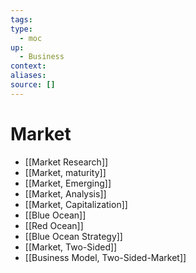 ```yaml
---
tags:
type:
  - moc
up:
  - Business
context:
aliases:
source: []
---
```


# Market

- [[Market Research]]
- [[Market, maturity]]
- [[Market, Emerging]]
- [[Market, Analysis]]
- [[Market, Capitalization]]
- [[Blue Ocean]]
- [[Red Ocean]]
- [[Blue Ocean Strategy]]
- [[Market, Two-Sided]]
- [[Business Model, Two-Sided-Market]]
